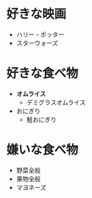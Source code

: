 # 好きな映画
* ハリー・ポッター
* スターウォーズ

# 好きな食べ物
* **オムライス**
     * デミグラスオムライス
* おにぎり
     * 鮭おにぎり

# 嫌いな食べ物
* 野菜全般
* 果物全般
* マヨネーズ